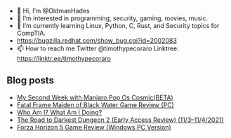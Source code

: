 - 👋 Hi, I’m @OldmanHades
- 👀 I’m interested in programming, security, gaming, movies, music.
- 🌱 I’m currently learning Linux, Python, C, Rust, and Security topics for CompTIA.
- https://bugzilla.redhat.com/show_bug.cgi?id=2002083
- 📫 How to reach me Twitter @timothypecoraro
Linktree: https://linktr.ee/timothypecoraro

## Blog posts
<!-- BLOG-POST-LIST:START -->
- [My Second Week with Manjaro Pop Os Cosmic&lpar;BETA&rpar;](https://medium.com/@timothypecoraro/my-second-week-with-manjaro-pop-os-cosmic-beta-187d23fa837d?source=rss-5097f5c9b801------2)
- [Fatal Frame Maiden of Black Water Game Review &lpar;PC&rpar;](https://medium.com/@timothypecoraro/fatal-frame-maiden-of-black-water-game-review-pc-55baab2e1ddb?source=rss-5097f5c9b801------2)
- [Who Am I? What Am I Doing?](https://medium.com/@timothypecoraro/who-am-i-what-am-i-doing-999c07c302c4?source=rss-5097f5c9b801------2)
- [The Road to Darkest Dungeon 2 &lpar;Early Access Review&rpar; &lpar;11/3–11/4/2021&rpar;](https://medium.com/@timothypecoraro/the-road-to-darkest-dungeon-2-early-access-review-11-3-11-4-2021-c1f851e19b8e?source=rss-5097f5c9b801------2)
- [Forza Horizon 5 Game Review &lpar;Windows PC Version&rpar;](https://medium.com/@timothypecoraro/forza-horizon-5-game-review-windows-pc-version-ee843e4eab5f?source=rss-5097f5c9b801------2)
<!-- BLOG-POST-LIST:END -->
